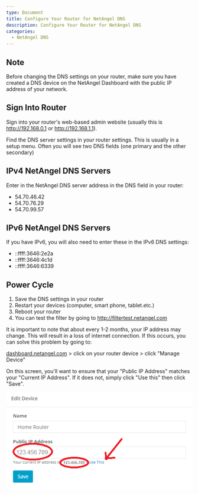 ```yaml
---
type: Document
title: Configure Your Router for NetAngel DNS
description: Configure Your Router for NetAngel DNS
categories:
  - NetAngel DNS
---
```

## Note

Before changing the DNS settings on your router, make sure you have created a DNS device on the NetAngel Dashboard with the public IP address of your network.

## Sign Into Router

Sign into your router's web-based admin website (usually this is <http://192.168.0.1> or <http://192.168.1.1>).

Find the DNS server settings in your router settings.  This is usually in a setup menu.  Often you will see two DNS fields (one primary and the other secondary)

## IPv4 NetAngel DNS Servers

Enter in the NetAngel DNS server address in the DNS field in your router:

* 54.70.46.42
* 54.70.76.29
* 54.70.99.57

## IPv6 NetAngel DNS Servers

If you have IPv6, you will also need to enter these in the IPv6 DNS settings:

* ::ffff:3646:2e2a
* ::ffff:3646:4c1d
* ::ffff:3646:6339

## Power Cycle

1. Save the DNS settings in your router
2. Restart your devices (computer, smart phone, tablet.etc.)
3. Reboot your router
4. You can test the filter by going to <http://filtertest.netangel.com>

It is important to note that about every 1-2 months, your IP address may change. This will result in a loss of internet connection. If this occurs, you can solve this problem by going to:

[dashboard.netangel.com](dashboard.netangel.com) > click on your router device > click "Manage Device"

On this screen, you'll want to ensure that your "Public IP Address" matches your "Current IP Address". If it does not, simply click "Use this" then click "Save".

![Public IP Address](/img/uploads/25x2o3ddwajzvs5zu8e7g16nuwhlg9bf83jxd77sys182c4n79-1.png)
